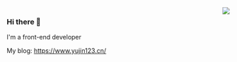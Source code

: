 <span>
  <img align="right" src="https://github-readme-stats.vercel.app/api?username=star-ll&show_icons=true&count_private=false&theme=vue-dark" />
</span>


### Hi there 👋

I'm a front-end developer

My blog: https://www.yujin123.cn/

<!--
**star-ll/star-ll** is a ✨ _special_ ✨ repository because its `README.md` (this file) appears on your GitHub profile.

Here are some ideas to get you started:

- 🔭 I’m currently working on ...
- 🌱 I’m currently learning ...
- 👯 I’m looking to collaborate on ...
- 🤔 I’m looking for help with ...
- 💬 Ask me about ...
- 📫 How to reach me: ...
- 😄 Pronouns: ...
- ⚡ Fun fact: ...
-->
